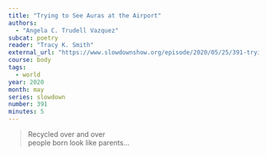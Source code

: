 ```yaml
---
title: "Trying to See Auras at the Airport"
authors:
  - "Angela C. Trudell Vazquez"
subcat: poetry
reader: "Tracy K. Smith"
external_url: "https://www.slowdownshow.org/episode/2020/05/25/391-trying-to-see-auras-at-the-airport"
course: body
tags:
  - world
year: 2020
month: may
series: slowdown
number: 391
minutes: 5
---
```


> Recycled over and over  
people born look like parents...
